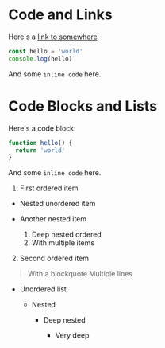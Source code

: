 # Code and Links

Here's a [link to somewhere](https://example.com)

```javascript
const hello = 'world'
console.log(hello)
```


And some `inline code` here.

# Code Blocks and Lists

Here's a code block:

```javascript
function hello() {
  return 'world'
}
```


And some `inline code` here.

1. First ordered item

  - Nested unordered item
  - Another nested item

    1. Deep nested ordered
    2. With multiple items


2. Second ordered item

> With a blockquote
Multiple lines


- Unordered list

  - Nested

    - Deep nested

      - Very deep